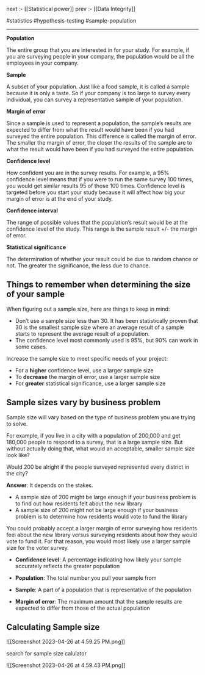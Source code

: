 
next :- [[Statistical power]]
prev :- [[Data Integrity]]

#statistics 
#hypothesis-testing
#sample-population 

----


**Population** 

The entire group that you are interested in for your study. For example, if you are surveying people in your company, the population would be all the employees in your company.

**Sample** 

A subset of your population. Just like a food sample, it is called a sample because it is only a taste. So if your company is too large to survey every individual, you can survey a representative sample of your population.

**Margin of error**

Since a sample is used to represent a population, the sample’s results are expected to differ from what the result would have been if you had surveyed the entire population. This difference is called the margin of error. The smaller the margin of error, the closer the results of the sample are to what the result would have been if you had surveyed the entire population. 

**Confidence level**

How confident you are in the survey results. For example, a 95% confidence level means that if you were to run the same survey 100 times, you would get similar results 95 of those 100 times. Confidence level is targeted before you start your study because it will affect how big your margin of error is at the end of your study. 

**Confidence interval**

The range of possible values that the population’s result would be at the confidence level of the study. This range is the sample result +/- the margin of error.

**Statistical significance**

The determination of whether your result could be due to random chance or not. The greater the significance, the less due to chance.

## Things to remember when determining the size of your sample

When figuring out a sample size, here are things to keep in mind:

-   Don’t use a sample size less than 30. It has been statistically proven that 30 is the smallest sample size where an average result of a sample starts to represent the average result of a population.
-   The confidence level most commonly used is 95%, but 90% can work in some cases. 

Increase the sample size to meet specific needs of your project:

-   For a **higher** confidence level, use a larger sample size  
-   To **decrease** the margin of error, use a larger sample size
-   For **greater** statistical significance, use a larger sample size

## Sample sizes vary by business problem

Sample size will vary based on the type of business problem you are trying to solve. 

For example, if you live in a city with a population of 200,000 and get 180,000 people to respond to a survey, that is a large sample size. But without actually doing that, what would an acceptable, smaller sample size look like? 

Would 200 be alright if the people surveyed represented every district in the city?

**Answer**: It depends on the stakes. 

-   A sample size of 200 might be large enough if your business problem is to find out how residents felt about the new library
-   A sample size of 200 might not be large enough if your business problem is to determine how residents would vote to fund the library

You could probably accept a larger margin of error surveying how residents feel about the new library versus surveying residents about how they would vote to fund it. For that reason, you would most likely use a larger sample size for the voter survey.


-   **Confidence level**: A percentage indicating how likely your sample accurately reflects the greater population 
    
-   **Population**: The total number you pull your sample from
    
-   **Sample**: A part of a population that is representative of the population
    
-   **Margin of error**: The maximum amount that the sample results are expected to differ from those of the actual population

## Calculating Sample size

![[Screenshot 2023-04-26 at 4.59.25 PM.png]]


search for sample size calulator


![[Screenshot 2023-04-26 at 4.59.43 PM.png]]